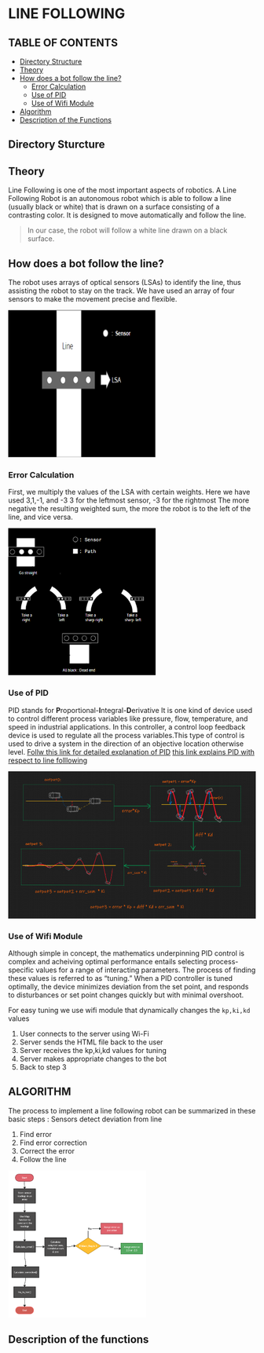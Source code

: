 # LINE FOLLOWING

## TABLE OF CONTENTS


* [Directory Structure](#Directory-Structure)
* [Theory](#theory)
* [How does a bot follow the line?](#)
    * [Error Calculation](#)
    * [Use of PID](#Use-of-pid)
    * [Use of Wifi Module](#)
* [Algorithm](#algorithm)
* [Description of the Functions](#Description-of-the-functions)


## Directory Sturcture

## Theory
Line Following is one of the most important aspects of robotics.
A Line Following Robot is an autonomous robot which is able to follow a line (usually black or white) that is drawn on a surface consisting of a contrasting color. It is designed to move automatically and follow the line.

> In our case, the robot will follow a white line drawn on a black surface.

## How does a bot follow the line?
The robot uses arrays of optical sensors (LSAs) to identify the line, thus assisting the robot to stay on the track. We have used an array of four sensors to make the movement precise and flexible.

<!-- ![LSA image](./assets/line_following.png =100x100) -->
<img src="./assets/line_following.png" alt="drawing" width="300" height="300"/>

### Error Calculation
First, we multiply the values of the LSA with certain weights. Here we have used 3,1,-1, and -3
3 for the leftmost sensor, -3 for the rightmost
The more negative the resulting weighted sum, the more the robot is to the left of the line, and vice versa.

<!-- ![curves](./assets/curves.png =100x100) -->
<img src="./assets/curves.png" alt="drawing" width="300" height="300"/>

### Use of PID

PID stands for **P**roportional-**I**ntegral-**D**erivative
It is one kind of device used to control different process variables like pressure, flow, temperature, and speed in industrial applications. In this controller, a control loop feedback device is used to regulate all the process variables.This type of control is used to drive a system in the direction of an objective location otherwise level.
[Follw this link for detailed explanation of PID](https://www.youtube.com/playlist?list=PLn8PRpmsu08pQBgjxYFXSsODEF3Jqmm-y)
[this link explains PID with respect to line folllowing](https://youtu.be/4Y7zG48uHRo)
<!-- ![pid flow chart](./assets/pidflow.png ) -->
<img src="./assets/pidflow.png" alt="drawing"  height="300"/>


### Use of Wifi Module
Although simple in concept, the mathematics underpinning PID control is complex and acheiving optimal performance entails selecting process-specific values for a range of interacting parameters.
The process of finding these values is referred to as “tuning.” When a PID controller is tuned optimally, the device minimizes deviation from the set point, and responds to disturbances or set point changes quickly but with minimal overshoot.

For easy tuning we use wifi module that dynamically changes the `kp,ki,kd` values
1. User connects to the server using Wi-Fi
2. Server sends the HTML file back to the user
3. Server receives the kp,ki,kd values for tuning
4. Server makes appropriate changes to the bot
5. Back to step 3
<!-- ![wifi](./assets/wifi.png =100x100) -->

## ALGORITHM
The process to implement a line following robot can be summarized in these basic steps :
Sensors detect deviation from line
1. Find error
2. Find error correction
3. Correct the error
4. Follow the line
<!-- ![chart1](./assets/chart.png) -->
<img src="./assets/chart.png" alt="drawing" height="300"/>



## Description of the functions
